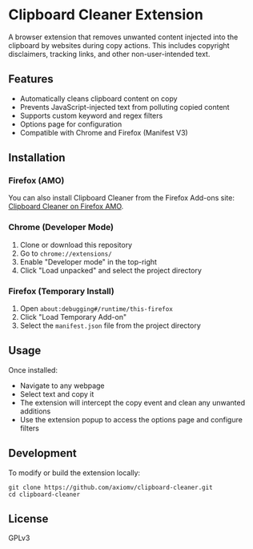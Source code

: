 # Clipboard Cleaner Extension

A browser extension that removes unwanted content injected into the clipboard by websites during copy actions. This includes copyright disclaimers, tracking links, and other non-user-intended text.

## Features

- Automatically cleans clipboard content on copy
- Prevents JavaScript-injected text from polluting copied content
- Supports custom keyword and regex filters
- Options page for configuration
- Compatible with Chrome and Firefox (Manifest V3)

## Installation

### Firefox (AMO)

You can also install Clipboard Cleaner from the Firefox Add-ons site: [Clipboard Cleaner on Firefox AMO](https://addons.mozilla.org/en-US/firefox/addon/clipboard-cleaner/).

### Chrome (Developer Mode)

1. Clone or download this repository
2. Go to `chrome://extensions/`
3. Enable "Developer mode" in the top-right
4. Click "Load unpacked" and select the project directory

### Firefox (Temporary Install)

1. Open `about:debugging#/runtime/this-firefox`
2. Click "Load Temporary Add-on"
3. Select the `manifest.json` file from the project directory

## Usage

Once installed:

- Navigate to any webpage
- Select text and copy it
- The extension will intercept the copy event and clean any unwanted additions
- Use the extension popup to access the options page and configure filters

## Development

To modify or build the extension locally:

```
git clone https://github.com/axiomv/clipboard-cleaner.git
cd clipboard-cleaner
```
## License
GPLv3